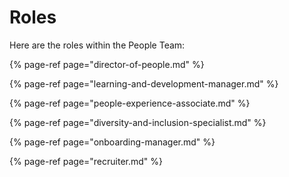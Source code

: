 # Roles

Here are the roles within the People Team:

{% page-ref page="director-of-people.md" %}

{% page-ref page="learning-and-development-manager.md" %}

{% page-ref page="people-experience-associate.md" %}

{% page-ref page="diversity-and-inclusion-specialist.md" %}

{% page-ref page="onboarding-manager.md" %}

{% page-ref page="recruiter.md" %}

